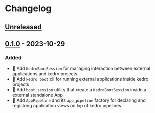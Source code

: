 # Changelog

## [Unreleased]

## [0.1.0] - 2023-10-29

### Added

-   :tada: Add `KedroBootSession` for managing interaction between external applications and kedro projects
-   :tada: Add `kedro boot` cli for running external applications inside kedro projects
-   :tada: Add `boot_session` utility that create a `KedroBootSession` inside a external standalone App 
-   :tada: Add `AppPipeline` and its `app_pipeline` factory for declaring and registring application views on top of kedro pipelines

[Unreleased]: https://github.com/takikadiri/kedro-boot/compare/0.1.0...HEAD

[0.1.0]: https://github.com/takikadiri/kedro-boot/compare/4126de2a96b11026644853cf49fdb4619269f18b...0.1.0
